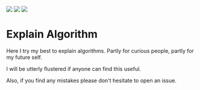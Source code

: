 [//]: # (BADGES SECTION)

![](https://github.com/yshui/explain-algorithms/workflows/CI/badge.svg)
![](https://github.com/yshui/explain-algorithms/workflows/GH-Pages%20Status/badge.svg)
[![](https://img.shields.io/badge/Get%20Explanations-link-blue)](https://explain.yshui.dev/)

[//]: # (END OF BADGES SECTION)

# Explain Algorithm

Here I try my best to explain algorithms. Partly for curious people, partly for my future self.

I will be utterly flustered if anyone can find this useful.

Also, if you find any mistakes please don't hesitate to open an issue.
